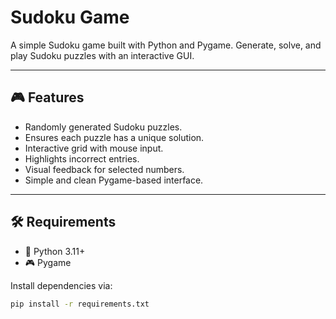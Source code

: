 # Sudoku Game

A simple Sudoku game built with Python and Pygame. Generate, solve, and play Sudoku puzzles with an interactive GUI.

---

## 🎮 Features

- Randomly generated Sudoku puzzles.
- Ensures each puzzle has a unique solution.
- Interactive grid with mouse input.
- Highlights incorrect entries.
- Visual feedback for selected numbers.
- Simple and clean Pygame-based interface.

---

## 🛠 Requirements

- 🐍 Python 3.11+
- 🎮 Pygame

Install dependencies via:

```bash
pip install -r requirements.txt
```
